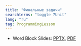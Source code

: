 ```yaml
---
title: "Финальные задачи"
searchterms: "toggle 7Unit"
lang: "ru"
tag: ProgrammingLesson
---
```

 <ul>
 <li class="ng-binding">Word Block Slides:
 <a href="ProgrammingLessons/ChallengesRU.pptx">PPTX</a>,
 <a href="ProgrammingLessons/ChallengesRU.pdf">PDF</a>
 </li>
 </ul>
